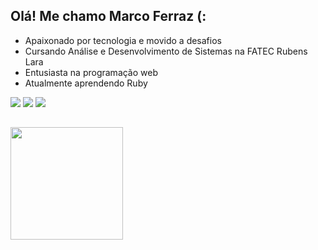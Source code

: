## Olá! Me chamo Marco Ferraz (:

 * Apaixonado por tecnologia e movido a desafios
 * Cursando Análise e Desenvolvimento de Sistemas na FATEC Rubens Lara
 * Entusiasta na programação web
 * Atualmente aprendendo Ruby
 
 
  <div>
    <a href="https://www.linkedin.com/in/marco-a-ferraz/" target="_blank"><img src="https://img.shields.io/badge/-LinkedIn-%230077B5?style=for-the-badge&logo=linkedin&logoColor=white" target="_blank"></a> 
    <a href="https://github.com/FerrazMarco" target="_blank"><img src="https://img.shields.io/badge/Microsoft_Outlook-0078D4?style=for-the-badge&logo=microsoft-outlook&logoColor=white" target="_blank"></a>
    <a href="mailto:contatomarcoferraz@outlook.com" target="_blank"><img src="https://img.shields.io/badge/GitHub-100000?style=for-the-badge&logo=github&logoColor=white" target="_blank"></a> 
  </div>
  
  ##
  
<div>
  <a href="https://github.com/FerrazMarco">
  <img height="180em" src="https://github-readme-stats.vercel.app/api/top-langs/?username=FerrazMarco&layout=compact&langs_count=7&theme=tokyonight"/>
</div>

   ##
 
<!-- <div style="display: inline_block"><br>
  <img align="center" alt="ruby" height="30" width="40" src="https://cdn.jsdelivr.net/gh/devicons/devicon/icons/ruby/ruby-original.svg">
  <img align="center" alt="html" height="30" width="40" src="https://cdn.jsdelivr.net/gh/devicons/devicon/icons/html5/html5-original.svg">
  <img align="center" alt="css" height="30" width="40" src="https://cdn.jsdelivr.net/gh/devicons/devicon/icons/css3/css3-original.svg">
  <img align="center" alt="js" height="30" width="40" src="https://cdn.jsdelivr.net/gh/devicons/devicon/icons/javascript/javascript-original.svg">
  <img align="center" alt="js" height="30" width="40" src="https://cdn.jsdelivr.net/gh/devicons/devicon/icons/c/c-original.svg">  
</div>  
-->
  

  







